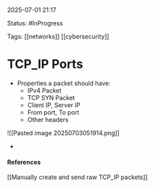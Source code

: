 
2025-07-01 21:17

Status: #InProgress

Tags: [[networks]] [[cybersecurity]]

# TCP_IP Ports

- Properties a packet should have:
	- IPv4 Packet
	- TCP SYN Packet
	- Client IP, Server IP
	- From port, To port
	- Other headers

 ![[Pasted image 20250703051914.png]]

- 



#### References
[[Manually create and send raw TCP_IP packets]]